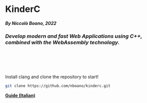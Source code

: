 # KinderC
##### *By Niccolò Boano, 2022*

### *Develop modern and fast Web Applications using C++, combined with the WebAssembly technology.*

# &nbsp;


Install clang and clone the repository to start!
```bash
git clone https://github.com/nboano/kinderc.git
```

**[Guide (Italian)](guides/it/index.md)**
